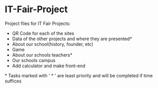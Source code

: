 # IT-Fair-Project
Project files for IT Fair
Projects:
- QR Code for each of the sites
- Data of the other projects and where they are presented\*
- About our school(history, founder, etc)
- Game
- About our schools teachers\*
- Our schools campus
- Add calculator and make front-end

\* Tasks marked with ' \* ' are least priority and will be completed if time suffices
